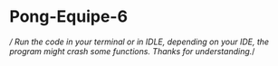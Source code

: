# Pong-Equipe-6
*/ Run the code in your terminal or in IDLE,
 depending on your IDE, the program might crash some functions. 
 Thanks for understanding.*/